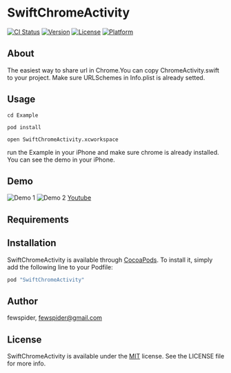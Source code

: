# SwiftChromeActivity

[![CI Status](http://img.shields.io/travis/fewspider/SwiftChromeActivity.svg?style=flat)](https://travis-ci.org/fewspider/SwiftChromeActivity)
[![Version](https://img.shields.io/cocoapods/v/SwiftChromeActivity.svg?style=flat)](http://cocoapods.org/pods/SwiftChromeActivity)
[![License](https://img.shields.io/cocoapods/l/SwiftChromeActivity.svg?style=flat)](http://cocoapods.org/pods/SwiftChromeActivity)
[![Platform](https://img.shields.io/cocoapods/p/SwiftChromeActivity.svg?style=flat)](http://cocoapods.org/pods/SwiftChromeActivity)

## About
The easiest way to share url in Chrome.You can copy ChromeActivity.swift to your project.
Make sure URLSchemes in Info.plist is already setted.

## Usage
`cd Example`

`pod install`

`open SwiftChromeActivity.xcworkspace`

run the Example in your iPhone and make sure chrome is already installed.
You can see the demo in your iPhone.

## Demo
![Demo 1](https://farm1.staticflickr.com/726/20346033874_517f21f4dd_z.jpg)
![Demo 2](https://farm1.staticflickr.com/769/20942373976_ff6c4f32eb_z.jpg)
[Youtube](https://www.youtube.com/watch?v=4AqAS3lOwMU)

## Requirements

## Installation

SwiftChromeActivity is available through [CocoaPods](http://cocoapods.org). To install
it, simply add the following line to your Podfile:

```ruby
pod "SwiftChromeActivity"
```

## Author

fewspider, fewspider@gmail.com

## License

SwiftChromeActivity is available under the [MIT](http://opensource.org/licenses/MIT) license. See the LICENSE file for more info.

